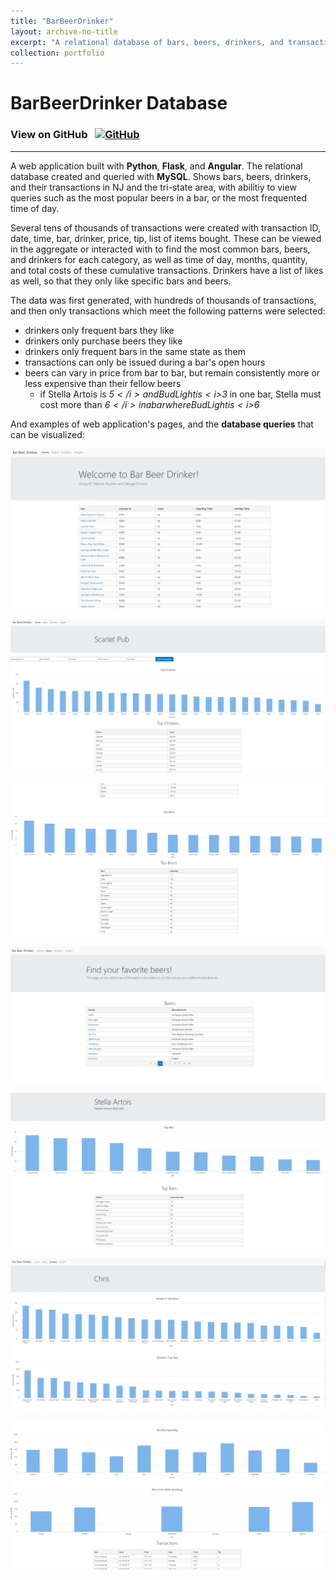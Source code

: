 ```yaml
---
title: "BarBeerDrinker"
layout: archive-no-title
excerpt: "A relational database of bars, beers, drinkers, and transactions, queried with MySQL with an interactive UI hosted on AWS <br><img src='/images/beer1.JPG' width='350' height='350'/><br>"
collection: portfolio
---
```


# BarBeerDrinker Database

### View on GitHub &nbsp; <a href="https://github.com/ggdurrant/BarBeerDrinker"> <img src="https://github.com/favicon.ico" alt="GitHub" width="25"> </a>
------

A web application built with **Python**, **Flask**, and **Angular**. The relational database created and queried with **MySQL**. Shows bars, beers, drinkers, and their transactions in NJ and the tri-state area, with abilitiy to view queries such as the most popular beers in a bar, or the most frequented time of day. 

Several tens of thousands of transactions were created with transaction ID, date, time, bar, drinker, price, tip, list of items bought. These can be viewed in the aggregate or interacted with to find the most common bars, beers, and drinkers for each category, as well as time of day, months, quantity, and total costs of these cumulative transactions. Drinkers have a list of likes as well, so that they only like specific bars and beers.  

The data was first generated, with hundreds of thousands of transactions, and then only transactions which meet the following patterns were selected:
 - drinkers only frequent bars they like
 - drinkers only purchase beers they like
 - drinkers only frequent bars in the same state as them
 - transactions can only be issued during a bar's open hours
 - beers can vary in price from bar to bar, but remain consistently more or less expensive than their fellow beers
    * if Stella Artois is <i>$5</i> and Bud Light is <i>$3</i> in one bar, Stella must cost more than <i>$6</i> in a bar where Bud Light is <i>$6</i>
    

And examples of web application's pages, and the **database queries** that can be visualized: 

![Home](/images/homePage.JPG)

![Bar1](/images/bar1.JPG)

![Bar2](/images/bar2.JPG)

![BeerHome](/images/beerHome.JPG)

![Beer1](/images/beer1.JPG)

![Drinker1](/images/drinker1.JPG)

![Drinker2](/images/drinker2.JPG)
